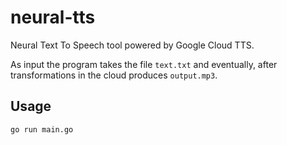 # neural-tts

Neural Text To Speech tool powered by Google Cloud TTS.

As input the program takes the file `text.txt` and eventually, after transformations in the cloud produces `output.mp3`.

## Usage
`go run main.go`
